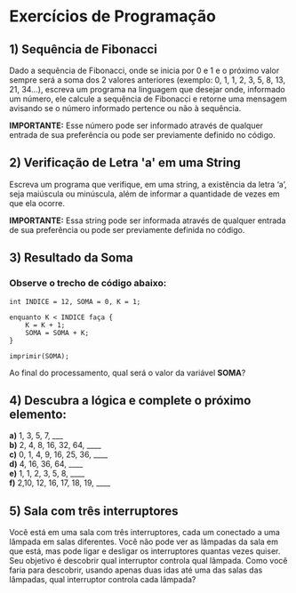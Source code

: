 # Exercícios de Programação

## 1) Sequência de Fibonacci

Dado a sequência de Fibonacci, onde se inicia por 0 e 1 e o próximo valor sempre será a soma dos 2 valores anteriores (exemplo: 0, 1, 1, 2, 3, 5, 8, 13, 21, 34...), escreva um programa na linguagem que desejar onde, informado um número, ele calcule a sequência de Fibonacci e retorne uma mensagem avisando se o número informado pertence ou não à sequência.

**IMPORTANTE:** Esse número pode ser informado através de qualquer entrada de sua preferência ou pode ser previamente definido no código.

## 2) Verificação de Letra 'a' em uma String

Escreva um programa que verifique, em uma string, a existência da letra ‘a’, seja maiúscula ou minúscula, além de informar a quantidade de vezes em que ela ocorre.

**IMPORTANTE:** Essa string pode ser informada através de qualquer entrada de sua preferência ou pode ser previamente definida no código.

## 3) Resultado da Soma

### Observe o trecho de código abaixo:

```
int INDICE = 12, SOMA = 0, K = 1;

enquanto K < INDICE faça {
    K = K + 1;
    SOMA = SOMA + K;
}

imprimir(SOMA);
```

Ao final do processamento, qual será o valor da variável **SOMA**?

## 4) Descubra a lógica e complete o próximo elemento:

**a)** 1, 3, 5, 7, ___  
**b)** 2, 4, 8, 16, 32, 64, ____  
**c)** 0, 1, 4, 9, 16, 25, 36, ____  
**d)** 4, 16, 36, 64, ____  
**e)** 1, 1, 2, 3, 5, 8, ____  
**f)** 2,10, 12, 16, 17, 18, 19, ____

## 5) Sala com três interruptores

 Você está em uma sala com três interruptores, cada um conectado a uma lâmpada em salas diferentes. Você não pode ver as lâmpadas da sala em que está, mas pode ligar e desligar os interruptores quantas vezes quiser. Seu objetivo é descobrir qual interruptor controla qual lâmpada. Como você faria para descobrir, usando apenas duas idas até uma das salas das lâmpadas, qual interruptor controla cada lâmpada? 
